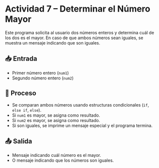 # Actividad 7 – Determinar el Número Mayor

Este programa solicita al usuario dos números enteros y determina cuál de los dos es el mayor. En caso de que ambos números sean iguales, se muestra un mensaje indicando que son iguales.

## 📥 Entrada

- Primer número entero (`num1`)
- Segundo número entero (`num2`)

## 🔁 Proceso

- Se comparan ambos números usando estructuras condicionales (`if`, `else if`, `else`).
- Si `num1` es mayor, se asigna como resultado.
- Si `num2` es mayor, se asigna como resultado.
- Si son iguales, se imprime un mensaje especial y el programa termina.

## 📤 Salida

- Mensaje indicando cuál número es el mayor.
- O mensaje indicando que los números son iguales.
